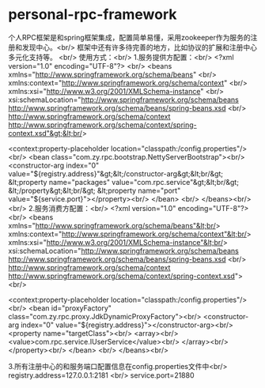 # personal-rpc-framework
个人RPC框架是和spring框架集成，配置简单易懂，采用zookeeper作为服务的注册和发现中心。&lt;br/&gt;
框架中还有许多待完善的地方，比如协议的扩展和注册中心多元化支持等。
&lt;br/&gt;
使用方式：&lt;br/&gt;
1.服务提供方配置：&lt;br/&gt;
&lt;?xml version="1.0" encoding="UTF-8"?&gt;  &lt;br/&gt;
&lt;beans xmlns="http://www.springframework.org/schema/beans" &lt;br/&gt;
xmlns:context="http://www.springframework.org/schema/context" &lt;br/&gt;
  xmlns:xsi="http://www.w3.org/2001/XMLSchema-instance" &lt;br/&gt;
  xsi:schemaLocation="http://www.springframework.org/schema/beans http://www.springframework.org/schema/beans/spring-beans.xsd &lt;br/&gt;
  http://www.springframework.org/schema/context http://www.springframework.org/schema/context/spring-context.xsd"&gt;&lt;br/&gt;

 &lt;context:property-placeholder location="classpath:/config.properties"/&gt;&lt;br/&gt;
 &lt;bean class="com.zy.rpc.bootstrap.NettyServerBootstrap"&gt;&lt;br/&gt;
     &lt;constructor-arg index="0" value="${registry.address}"&gt;&lt;/constructor-arg&gt;&lt;br/&gt;
     &lt;property name="packages" value="com.rpc.service"&gt;&lt;br/&gt;
     &lt;/property&gt;&lt;br/&gt;
     &lt;property name="port" value="${service.port}"&gt;&lt;/property&gt;&lt;br/&gt;
 &lt;/bean&gt; &lt;br/&gt;
&lt;/beans&gt;&lt;br/&gt;
&lt;br/&gt;
2.服务消费方配置：&lt;br/&gt;
&lt;?xml version="1.0" encoding="UTF-8"?&gt;&lt;br/&gt;
&lt;beans xmlns="http://www.springframework.org/schema/beans"&lt;br/&gt;
xmlns:context="http://www.springframework.org/schema/context"&lt;br/&gt;
  xmlns:xsi="http://www.w3.org/2001/XMLSchema-instance"&lt;br/&gt;
  xsi:schemaLocation="http://www.springframework.org/schema/beans http://www.springframework.org/schema/beans/spring-beans.xsd &lt;br/&gt;
  http://www.springframework.org/schema/context http://www.springframework.org/schema/context/spring-context.xsd"&gt;  &lt;br/&gt;

&lt;context:property-placeholder location="classpath:/config.properties"/&gt;&lt;br/&gt;
 &lt;bean id="proxyFactory" class="com.zy.rpc.proxy.JdkDynamicProxyFactory"&gt;&lt;br/&gt;
     &lt;constructor-arg index="0" value="${registry.address}"&gt;&lt;/constructor-arg&gt;&lt;br/&gt;
     &lt;property name="targetClass"&gt;&lt;br/&gt;
        &lt;array&gt;&lt;br/&gt;
           &lt;value&gt;com.rpc.service.IUserService&lt;/value&gt;&lt;br/&gt;
        &lt;/array&gt;&lt;br/&gt;
     &lt;/property&gt;&lt;br/&gt;
 &lt;/bean&gt; &lt;br/&gt;
&lt;/beans&gt;&lt;br/&gt;

3.所有注册中心的和服务端口配置信息在config.properties文件中&lt;br/&gt;
registry.address=127.0.0.1:2181  &lt;br/&gt;
service.port=21880


